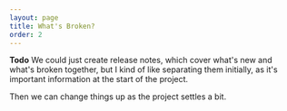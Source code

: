 ```yaml
---
layout: page
title: What's Broken?
order: 2
---
```


**Todo** We could just create release notes, which cover what's new and what's broken together,
but I kind of like separating them initially, as it's important information at the start of the project.

Then we can change things up as the project settles a bit.